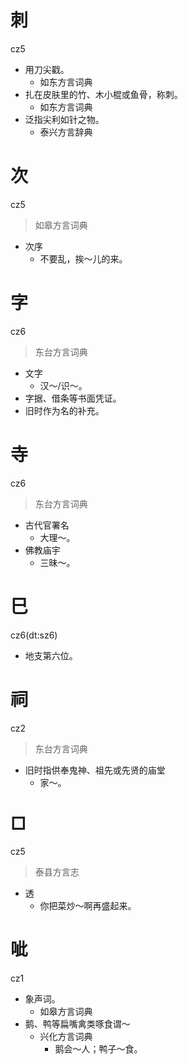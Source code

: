 # 刺
cz5
+ 用刀尖戳。
  * 如东方言词典
+ 扎在皮肤里的竹、木小棍或鱼骨，称刺。
  * 如东方言词典
+ 泛指尖利如针之物。
  * 泰兴方言辞典

# 次
cz5
> 如皋方言词典
- 次序
  - 不要乱，挨～儿的来。

# 字
cz6
> 东台方言词典
- 文字
  - 汉～/识～。
- 字据、借条等书面凭证。
- 旧时作为名的补充。

# 寺
cz6
> 东台方言词典
- 古代官署名
  - 大理～。
- 佛教庙宇
  - 三昧～。

# 巳
cz6(dt:sz6)
+ 地支第六位。

# 祠
cz2
> 东台方言词典
- 旧时指供奉鬼神、祖先或先贤的庙堂
  - 家～。

# □
cz5
> 泰县方言志
- 透
  - 你把菜炒～啊再盛起来。

# 呲
cz1
+ 象声词。
  * 如皋方言词典
+ 鹅、鸭等扁嘴禽类啄食谓～
  * 兴化方言词典
    - 鹅会～人；鸭子～食。
